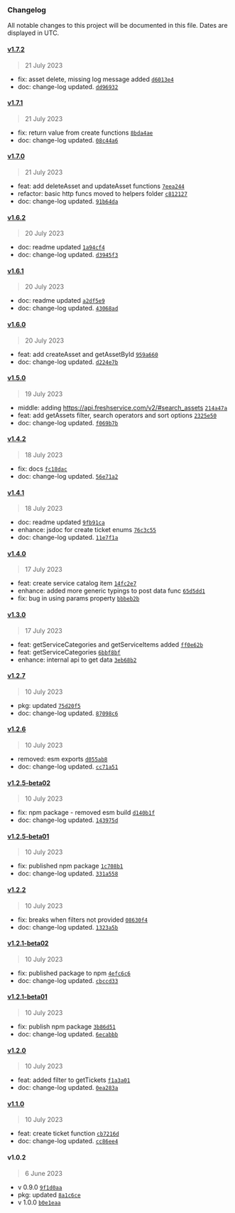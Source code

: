 ### Changelog

All notable changes to this project will be documented in this file. Dates are displayed in UTC.

#### [v1.7.2](https://github.com/saostad/freshdesk-client/compare/v1.7.1...v1.7.2)

> 21 July 2023

- fix: asset delete, missing log message added [`d6013e4`](https://github.com/saostad/freshdesk-client/commit/d6013e427722a368322bb7285c96f9dd36dee7b8)
- doc: change-log updated. [`dd96932`](https://github.com/saostad/freshdesk-client/commit/dd969327c241bc45cc6a9c925837ae9f7cc1153f)

#### [v1.7.1](https://github.com/saostad/freshdesk-client/compare/v1.7.0...v1.7.1)

> 21 July 2023

- fix: return value from create functions [`8bda4ae`](https://github.com/saostad/freshdesk-client/commit/8bda4aea19a229c9813cc49243eb23174d93ad0a)
- doc: change-log updated. [`08c44a6`](https://github.com/saostad/freshdesk-client/commit/08c44a64befe34d7e58bfcd12ccdbebc8112d5a1)

#### [v1.7.0](https://github.com/saostad/freshdesk-client/compare/v1.6.2...v1.7.0)

> 21 July 2023

- feat: add deleteAsset and updateAsset functions [`7eea244`](https://github.com/saostad/freshdesk-client/commit/7eea244408fde53ec38c6c67c4f4cdd67fd0a233)
- refactor: basic http funcs moved to helpers folder [`c812127`](https://github.com/saostad/freshdesk-client/commit/c812127e42eee6aa8a134c898f2dc7580393eb92)
- doc: change-log updated. [`91b64da`](https://github.com/saostad/freshdesk-client/commit/91b64dad24e4f5ecf1e12651d7906ed83e6d3439)

#### [v1.6.2](https://github.com/saostad/freshdesk-client/compare/v1.6.1...v1.6.2)

> 20 July 2023

- doc: readme updated [`1a94cf4`](https://github.com/saostad/freshdesk-client/commit/1a94cf491811405b6539b8840ad264bb603fa329)
- doc: change-log updated. [`d3945f3`](https://github.com/saostad/freshdesk-client/commit/d3945f34871de2c663e93dc3ff4fe7a738a436c5)

#### [v1.6.1](https://github.com/saostad/freshdesk-client/compare/v1.6.0...v1.6.1)

> 20 July 2023

- doc: readme updated [`a2df5e9`](https://github.com/saostad/freshdesk-client/commit/a2df5e97bb85d563e31e866a328beec103a3d99f)
- doc: change-log updated. [`43068ad`](https://github.com/saostad/freshdesk-client/commit/43068ad0152cab8a1bffa97d74ccca5a3dcbda88)

#### [v1.6.0](https://github.com/saostad/freshdesk-client/compare/v1.5.0...v1.6.0)

> 20 July 2023

- feat: add createAsset and getAssetById [`959a660`](https://github.com/saostad/freshdesk-client/commit/959a6609dc473fd88e1745e1bd1905bb93fb8f87)
- doc: change-log updated. [`d224e7b`](https://github.com/saostad/freshdesk-client/commit/d224e7b2e7fc59c3f0ce0cc2242055a53fbde869)

#### [v1.5.0](https://github.com/saostad/freshdesk-client/compare/v1.4.2...v1.5.0)

> 19 July 2023

- middle: adding https://api.freshservice.com/v2/#search_assets [`214a47a`](https://github.com/saostad/freshdesk-client/commit/214a47afd011847263982b283d0d4ea05c46539f)
- feat: add getAssets filter, search operators and sort options [`2325e50`](https://github.com/saostad/freshdesk-client/commit/2325e50b935e95357d56df097c719a400dc25e60)
- doc: change-log updated. [`f069b7b`](https://github.com/saostad/freshdesk-client/commit/f069b7bbd2ce655b87050c8f38ec5b42c60d87d6)

#### [v1.4.2](https://github.com/saostad/freshdesk-client/compare/v1.4.1...v1.4.2)

> 18 July 2023

- fix: docs [`fc18dac`](https://github.com/saostad/freshdesk-client/commit/fc18dacb0de0f52fb9b8f542f80cc16ea6954c56)
- doc: change-log updated. [`56e71a2`](https://github.com/saostad/freshdesk-client/commit/56e71a264817b4fac9961fe78ebc0d3993c49967)

#### [v1.4.1](https://github.com/saostad/freshdesk-client/compare/v1.4.0...v1.4.1)

> 18 July 2023

- doc: readme updated [`9fb91ca`](https://github.com/saostad/freshdesk-client/commit/9fb91ca3b7f0c2807700f0ecdd842fb04338f066)
- enhance: jsdoc for create ticket enums [`76c3c55`](https://github.com/saostad/freshdesk-client/commit/76c3c5540b8b0a5b01f437fbac8da948b50cf969)
- doc: change-log updated. [`11e7f1a`](https://github.com/saostad/freshdesk-client/commit/11e7f1adc83500c6bc0c26120fae6d2177be7666)

#### [v1.4.0](https://github.com/saostad/freshdesk-client/compare/v1.3.0...v1.4.0)

> 17 July 2023

- feat: create service catalog item [`14fc2e7`](https://github.com/saostad/freshdesk-client/commit/14fc2e7b0e639d5f16680ce2f392dc25eb8e0c41)
- enhance: added more generic typings to post data func [`65d5dd1`](https://github.com/saostad/freshdesk-client/commit/65d5dd150bb3f6290d9a85218183176dd4799d21)
- fix: bug in using params property [`bbbeb2b`](https://github.com/saostad/freshdesk-client/commit/bbbeb2bfe98a78acd3cdd5e1027f450eb6b0a438)

#### [v1.3.0](https://github.com/saostad/freshdesk-client/compare/v1.2.7...v1.3.0)

> 17 July 2023

- feat: getServiceCategories and getServiceItems added [`ff0e62b`](https://github.com/saostad/freshdesk-client/commit/ff0e62b2de0f3d43bcc7bc3698941e77035077ca)
- feat: getServiceCategories [`6bbf8bf`](https://github.com/saostad/freshdesk-client/commit/6bbf8bf419c1a6f83a5c9d8118a51659426f651b)
- enhance: internal api to get data [`3eb68b2`](https://github.com/saostad/freshdesk-client/commit/3eb68b28d840774318c0cf4a0b6bcbfd1e53298c)

#### [v1.2.7](https://github.com/saostad/freshdesk-client/compare/v1.2.6...v1.2.7)

> 10 July 2023

- pkg: updated [`75d20f5`](https://github.com/saostad/freshdesk-client/commit/75d20f5f695fbe2b9db5cb939b272d9d5410f7ef)
- doc: change-log updated. [`87098c6`](https://github.com/saostad/freshdesk-client/commit/87098c66481c782bea938458b0fe91c215392ca8)

#### [v1.2.6](https://github.com/saostad/freshdesk-client/compare/v1.2.5-beta02...v1.2.6)

> 10 July 2023

- removed: esm exports [`d055ab8`](https://github.com/saostad/freshdesk-client/commit/d055ab88e3e6aab9f0c4b711c2bdc98bfba5b180)
- doc: change-log updated. [`cc71a51`](https://github.com/saostad/freshdesk-client/commit/cc71a51883a0607a6275ef0faa4889de4a13c82e)

#### [v1.2.5-beta02](https://github.com/saostad/freshdesk-client/compare/v1.2.5-beta01...v1.2.5-beta02)

> 10 July 2023

- fix: npm package - removed esm build [`d140b1f`](https://github.com/saostad/freshdesk-client/commit/d140b1fca14a96549554c8d5d7809779b6fd50f5)
- doc: change-log updated. [`143975d`](https://github.com/saostad/freshdesk-client/commit/143975d5a26d79547fd906df772eb4f7476136cf)

#### [v1.2.5-beta01](https://github.com/saostad/freshdesk-client/compare/v1.2.2...v1.2.5-beta01)

> 10 July 2023

- fix: published npm package [`1c708b1`](https://github.com/saostad/freshdesk-client/commit/1c708b15f2e43d72759943e77916d135266e6307)
- doc: change-log updated. [`331a558`](https://github.com/saostad/freshdesk-client/commit/331a5586f1c0e0598a075ce7052e48fa642d46c8)

#### [v1.2.2](https://github.com/saostad/freshdesk-client/compare/v1.2.1-beta02...v1.2.2)

> 10 July 2023

- fix: breaks when filters not provided [`08630f4`](https://github.com/saostad/freshdesk-client/commit/08630f47440b53fe9a4f0b8abbe028f961900ecd)
- doc: change-log updated. [`1323a5b`](https://github.com/saostad/freshdesk-client/commit/1323a5bbe1fb6742cebc250cc6569818db67d747)

#### [v1.2.1-beta02](https://github.com/saostad/freshdesk-client/compare/v1.2.1-beta01...v1.2.1-beta02)

> 10 July 2023

- fix: published package to npm [`4efc6c6`](https://github.com/saostad/freshdesk-client/commit/4efc6c6a0f94fb76e3a6448798a239362340c511)
- doc: change-log updated. [`cbccd33`](https://github.com/saostad/freshdesk-client/commit/cbccd3374d9f4cc8ea45f842893a6450d530073b)

#### [v1.2.1-beta01](https://github.com/saostad/freshdesk-client/compare/v1.2.0...v1.2.1-beta01)

> 10 July 2023

- fix: publish npm package [`3b86d51`](https://github.com/saostad/freshdesk-client/commit/3b86d515487b946dff6f866535b9514d1278d712)
- doc: change-log updated. [`6ecabbb`](https://github.com/saostad/freshdesk-client/commit/6ecabbb99f25837654fe7539c804b5eed5174156)

#### [v1.2.0](https://github.com/saostad/freshdesk-client/compare/v1.1.0...v1.2.0)

> 10 July 2023

- feat: added filter to getTickets [`f1a3a01`](https://github.com/saostad/freshdesk-client/commit/f1a3a0147de1950e976993ed29fbacb1a679dc5f)
- doc: change-log updated. [`0ea283a`](https://github.com/saostad/freshdesk-client/commit/0ea283a334418eea90d4f9e2b11da2d37b70fc9f)

#### [v1.1.0](https://github.com/saostad/freshdesk-client/compare/v1.0.2...v1.1.0)

> 10 July 2023

- feat: create ticket function [`cb7216d`](https://github.com/saostad/freshdesk-client/commit/cb7216da32103cceac694e974e3422bf089aa05a)
- doc: change-log updated. [`cc86ee4`](https://github.com/saostad/freshdesk-client/commit/cc86ee4a7416ed36b4e330a48cdab86bf67145bf)

#### v1.0.2

> 6 June 2023

- v 0.9.0 [`9f1d0aa`](https://github.com/saostad/freshdesk-client/commit/9f1d0aa4ef26aa7f22691873f099040477ba7b8d)
- pkg: updated [`8a1c6ce`](https://github.com/saostad/freshdesk-client/commit/8a1c6ce413a5afe0b1ba24f2777e39d5437df4fa)
- v 1.0.0 [`b0e1eaa`](https://github.com/saostad/freshdesk-client/commit/b0e1eaac01c8d326ff174b73da2a3c006f1a982e)
